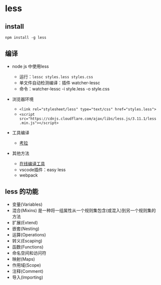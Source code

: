 # less

## install

`npm install -g less`

## 编译
- node js 中使用less
  - 运行：`lessc styles.less styles.css`
  - 单文件自动检测编译：插件 watcher-lessc
  - 命令：watcher-lessc -i style.less -o style.css
- 浏览器环境
  - `<link rel="stylesheet/less" type="text/css" href="styles.less">`
  - `<script src="https://cdnjs.cloudflare.com/ajax/libs/less.js/3.11.1/less.min.js"></script>`

- 工具编译
  - [考拉](http://koala-app.com/index-zh.html)
- 其他方法
  - [在线编译工具](https://ecomfe.github.io/est/fiddle)
  - vscode插件：easy less
  - webpack
## less 的功能
- 变量(Variables)
- 混合(Mixins) 是一种将一组属性从一个规则集包含(或混入)到另一个规则集的方法
- 扩展(Extend)
- 嵌套(Nesting)
- 运算(Operations)
- 转义(Escaping)
- 函数(Functions)
- 命名空间和访问符
- 映射(Maps)
- 作用域(Scope)
- 注释(Comment)
- 导入(Importing)


